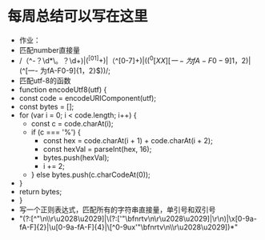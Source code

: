 # 每周总结可以写在这里





- 作业：
- 匹配number直接量
- /（^-？\d*\。？\d+$)|(^[01]+$)|（^[0-7]+$)|((^0[XX][一-为fA-F0-9]{1，2}$)|(^[一- 为fA-F0-9]{1，2}$))/;
- 匹配utf-8的函数
- function encodeUtf8(utf) {
- const code = encodeURIComponent(utf);
- const bytes = [];
- for (var i = 0; i < code.length; i++) {
  - const c = code.charAt(i);
  - if (c === '%') {
    - const hex = code.charAt(i + 1) + code.charAt(i + 2);
    - const hexVal = parseInt(hex, 16);
    - bytes.push(hexVal);
    - i += 2;
  - } else bytes.push(c.charCodeAt(0));
- }
- return bytes;
- }
- 写一个正则表达式，匹配所有的字符串直接量，单引号和双引号
- "(?:[^"\n\\\r\u2028\u2029]|\\(?:['"\\bfnrtv\n\r\u2028\u2029]|\r\n)|\\x[0-9a-fA-F]{2}|\\u[0-9a-fA-F]{4}|\\[^0-9ux'"\\bfnrtv\n\\\r\u2028\u2029])*"
